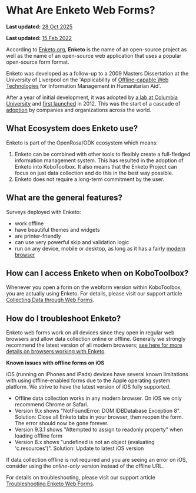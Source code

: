 # What Are Enketo Web Forms?
**Last updated:** <a href="https://github.com/kobotoolbox/docs/blob/01270a828ec846731411368326ba58114adda98e/source/enketo.md" class="reference">28 Oct 2025</a>


**Last updated:**
<a href="https://github.com/kobotoolbox/docs/blob/511ea4cb3c698a4b45e7c2b4efd1af4e356e811f/source/enketo.md" class="reference">15
Feb 2022</a>

According to [Enketo.org](https://enketo.org), **Enketo** is the name of an
open-source project as well as the name of an open-source web application that
uses a popular open-source form format.

Enketo was developed as a follow-up to a 2009 Masters Dissertation at the
University of Liverpool on the 'Applicability of
[Offline-capable Web Technologies](https://blog.enketo.org/offline-capable-web-applications/)
for Information Management in Humanitarian Aid'.

After a year of initial development, it was adopted by
[a lab at Columbia University](https://qsel.columbia.edu/products-tools/) and
[first launched](https://blog.enketo.org/enketo-is-now-open-source-and-will-be-used-in-formhub/)
in 2012. This was the start of a cascade of
[adoption](https://enketo.org/about/adoption/) by companies and organizations
across the world.

## What Ecosystem does Enketo use?

Enketo is part of the OpenRosa/ODK ecosystem which means:

1. Enketo can be combined with other tools to flexibly create a full-fledged
   information management system. This has resulted in the adoption of Enketo
   into KoboToolbox. It also means that the Enketo Project can focus on just
   data collection and do this in the best way possible.
2. Enketo does not require a long-term commitment by the user.

## What are the general features?

Surveys deployed with Enketo:

-   work offline
-   have beautiful themes and widgets
-   are printer-friendly
-   can use very powerful skip and validation logic
-   run on any device, mobile or desktop, as long as it has a fairly
    [modern browser](https://enke.to/modern-browsers)

## How can I access Enketo when on KoboToolbox?

Whenever you open a form on the webform version within KoboToolbox, you are
actually using Enketo. For details, please visit our support article
[Collecting Data through Web Forms](data_through_webforms.md).

## How do I troubleshoot Enketo?

Enketo web forms work on all devices since they open in regular web browsers and
allow data collection online or offline. Generally we strongly recommend the
latest version of all modern browsers;
[see here for more details on browsers working with Enketo](https://enketo.org/faq/#browsers).

**Known issues with offline forms on iOS**

iOS (running on iPhones and iPads) devices have several known limitations with
using offline-enabled forms due to the Apple operating system platform. We
strive to have the latest version of iOS fully supported.

-   Offline data collection works in any modern browser. On iOS we only
    recommend Chrome or Safari.
-   Version 9.x shows "NotFoundError: DOM IDBDatabase Exception 8". Solution:
    Close all Enketo tabs in your browser, then reopen the form. The error
    should now be gone forever.
-   Version 9.3.1 shows "Attempted to assign to readonly property" when loading
    offline form
-   Version 8.x shows "undefined is not an object (evaluating 'c.resources')".
    Solution: Update to latest iOS version

If data collection offline is not required and you are seeing an error on iOS,
consider using the _online-only_ version instead of the offline URL.

For details on troubleshooting, please visit our support article
[Troubleshooting Enketo Web Forms](troubleshooting_webforms.md).
